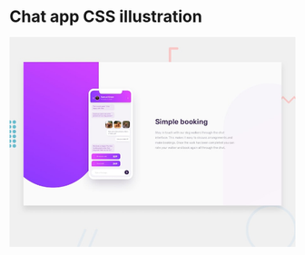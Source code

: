 # Chat app CSS illustration

![Design preview for the Chat app CSS illustration](./design/desktop-preview.jpg)